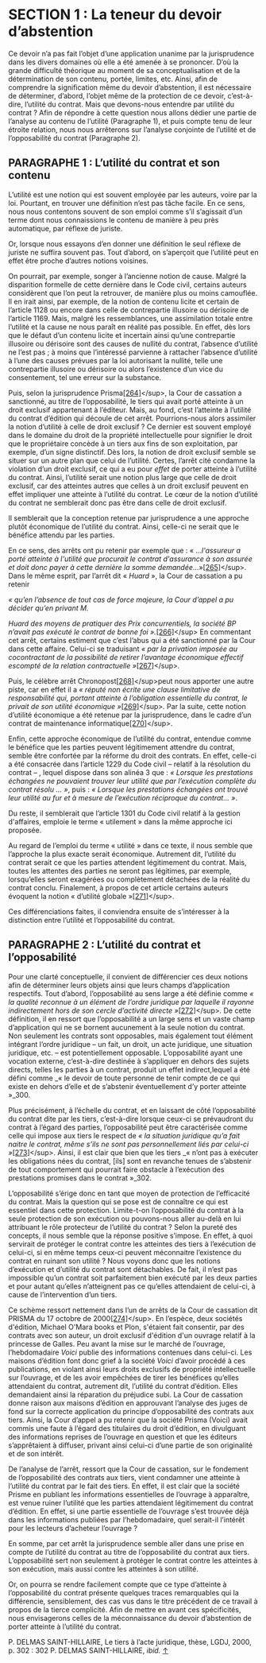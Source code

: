 # SECTION 1 : La teneur du devoir d’abstention

Ce devoir n’a pas fait l’objet d’une application unanime par la jurisprudence dans les divers domaines où elle a été amenée à se prononcer. D’où la grande difficulté théorique au moment de sa conceptualisation et de la détermination de son contenu, portée, limites, etc. Ainsi, afin de comprendre la signification même du devoir d’abstention, il est nécessaire de déterminer, d’abord, l’objet même de la protection de ce devoir, c’est-à-dire, l’utilité du contrat. Mais que devons-nous entendre par utilité du contrat ? Afin de répondre à cette question nous allons dédier une partie de l’analyse au contenu de l’utilité \(Paragraphe 1\), et puis compte tenu de leur étroite relation, nous nous arrêterons sur l’analyse conjointe de l’utilité et de l’opposabilité du contrat \(Paragraphe 2\).

## PARAGRAPHE 1 : L’utilité du contrat et son contenu <a id="paragraphe-1-l-utilit-du-contrat-et-son-contenu"></a>

L’utilité est une notion qui est souvent employée par les auteurs, voire par la loi. Pourtant, en trouver une définition n’est pas tâche facile. En ce sens, nous nous contentons souvent de son emploi comme s’il s’agissait d’un terme dont nous connaissions le contenu de manière à peu près automatique, par réflexe de juriste.

Or, lorsque nous essayons d’en donner une définition le seul réflexe de juriste ne suffira souvent pas. Tout d’abord, on s’aperçoit que l’utilité peut en effet être proche d’autres notions voisines.

On pourrait, par exemple, songer à l’ancienne notion de cause. Malgré la disparition formelle de cette dernière dans le Code civil, certains auteurs considèrent que l’on peut la retrouver, de manière plus ou moins camouflée. Il en irait ainsi, par exemple, de la notion de contenu licite et certain de l’article 1128 ou encore dans celle de contrepartie illusoire ou dérisoire de l’article 1169. Mais, malgré les ressemblances, une assimilation totale entre l’utilité et la cause ne nous paraît en réalité pas possible. En effet, dès lors que le défaut d’un contenu licite et incertain ainsi qu’une contrepartie illusoire ou dérisoire sont des causes de nullité du contrat, l’absence d’utilité ne l’est pas ; à moins que l’intéressé parvienne à rattacher l’absence d’utilité à l’une des causes prévues par la loi autorisant la nullité, telle une contrepartie illusoire ou dérisoire ou alors l’existence d’un vice du consentement, tel une erreur sur la substance.

Puis, selon la jurisprudence Prisma[\[264\]](section_1__la_teneur_du_devoir_dabstention.md#11397449176964-footnote-264)&lt;/sup&gt;, la Cour de cassation a sanctionné, au titre de l’opposabilité, le tiers qui avait porté atteinte à un droit exclusif appartenant à l’éditeur. Mais, au fond, c’est l’atteinte à l’utilité du contrat d’édition qui découle de cet arrêt. Pourrions-nous alors assimiler la notion d’utilité à celle de droit exclusif ? Ce dernier est souvent employé dans le domaine du droit de la propriété intellectuelle pour signifier le droit que le propriétaire concède à un tiers aux fins de son exploitation, par exemple, d’un signe distinctif. Dès lors, la notion de droit exclusif semble se situer sur un autre plan que celui de l’utilité. Certes, l’arrêt cité condamne la violation d’un droit exclusif, ce qui a eu pour _effet_ de porter atteinte à l’utilité du contrat. Ainsi, l’utilité serait une notion plus large que celle de droit exclusif, car des atteintes autres que celles à un droit exclusif peuvent en effet impliquer une atteinte à l’utilité du contrat. Le cœur de la notion d’utilité du contrat ne semblerait donc pas être dans celle de droit exclusif.

Il semblerait que la conception retenue par jurisprudence a une approche plutôt économique de l’utilité du contrat. Ainsi, celle-ci ne serait que le bénéfice attendu par les parties.

En ce sens, des arrêts ont pu retenir par exemple que : « …_l'assureur a porté atteinte à l'utilité que procurait le contrat d'assurance à son assurée et doit donc payer à cette dernière la somme demandée_…»[\[265\]](section_1__la_teneur_du_devoir_dabstention.md#11397449176964-footnote-265)&lt;/sup&gt;. Dans le même esprit, par l’arrêt dit « _Huard_ », la Cour de cassation a pu retenir

_« qu’en l’absence de tout cas de force majeure, la Cour d’appel a pu décider qu’en privant M._

_Huard des moyens de pratiquer des Prix concurrentiels, la société BP n’avait pas exécuté le contrat de bonne foi »._[\[266\]](section_1__la_teneur_du_devoir_dabstention.md#11397449176964-footnote-266)&lt;/sup&gt; En commentant cet arrêt, certains estiment que c’est l’abus qui a été sanctionné par la Cour dans cette affaire. Celui-ci se traduisant _« par la privation imposée au cocontractant de la possibilité de retirer l’avantage économique effectif escompté de la relation contractuelle »_[\[267\]](section_1__la_teneur_du_devoir_dabstention.md#11397449176964-footnote-267)&lt;/sup&gt;_._

Puis, le célèbre arrêt Chronopost[\[268\]](section_1__la_teneur_du_devoir_dabstention.md#11397449176964-footnote-268)&lt;/sup&gt;peut nous apporter une autre piste, car en effet il a _« réputé non écrite une clause limitative de responsabilité qui, portant atteinte à l’obligation essentielle du contrat, le privait de son utilité économique »_[\[269\]](section_1__la_teneur_du_devoir_dabstention.md#11397449176964-footnote-269)&lt;/sup&gt;_._ Par la suite, cette notion d’utilité économique a été retenue par la jurisprudence, dans le cadre d’un contrat de maintenance informatique[\[270\]](section_1__la_teneur_du_devoir_dabstention.md#11397449176964-footnote-270)&lt;/sup&gt;.

Enfin, cette approche économique de l’utilité du contrat, entendue comme le bénéfice que les parties peuvent légitimement attendre du contrat, semble être confortée par la réforme du droit des contrats. En effet, celle-ci a été consacrée dans l’article 1229 du Code civil – relatif à la résolution du contrat – , lequel dispose dans son alinéa 3 que : _« Lorsque les prestations échangées ne pouvaient trouver leur utilité que par l’exécution complète du contrat résolu … »_, puis : _« Lorsque les prestations échangées ont trouvé leur utilité au fur et à mesure de l’exécution réciproque du contrat… »_.

Du reste, il semblerait que l’article 1301 du Code civil relatif à la gestion d'affaires, emploie le terme « utilement » dans la même approche ici proposée.

Au regard de l’emploi du terme « utilité » dans ce texte, il nous semble que l’approche la plus exacte serait économique. Autrement dit, l’utilité du contrat serait ce que les parties attendent légitimement du contrat. Mais, toutes les attentes des parties ne seront pas légitimes, par exemple, lorsqu’elles seront exagérées ou complètement détachées de la réalité du contrat conclu. Finalement, à propos de cet article certains auteurs évoquent la notion « d’utilité globale »[\[271\]](section_1__la_teneur_du_devoir_dabstention.md#11397449176964-footnote-271)&lt;/sup&gt;.

Ces différenciations faites, il conviendra ensuite de s’intéresser à la distinction entre l’utilité et l’opposabilité du contrat.

## PARAGRAPHE 2 : L’utilité du contrat et l’opposabilité <a id="paragraphe-2-l-utilit-du-contrat-et-l-opposabilit"></a>

Pour une clarté conceptuelle, il convient de différencier ces deux notions afin de déterminer leurs objets ainsi que leurs champs d’application respectifs. Tout d’abord, l’opposabilité au sens large a été définie comme _« la qualité reconnue à un élément de l’ordre juridique par laquelle il rayonne indirectement hors de son cercle d’activité directe »_[\[272\]](section_1__la_teneur_du_devoir_dabstention.md#11397449176964-footnote-272)&lt;/sup&gt;_._ De cette définition, il en ressort que l’opposabilité a un large sens et un vaste champ d’application qui ne se bornent aucunement à la seule notion du contrat. Non seulement les contrats sont opposables, mais également tout élément intégrant l’ordre juridique – un fait, un droit, un acte juridique, une situation juridique, etc. – est potentiellement opposable. L’opposabilité ayant une vocation externe, c’est-à-dire destinée à s’appliquer en dehors des sujets directs, telles les parties à un contrat, produit un effet indirect,lequel a été défini comme _« le devoir de toute personne de tenir compte de ce qui existe en dehors d’elle et de s’abstenir éventuellement d’y porter atteinte »_300.

Plus précisément, à l’échelle du contrat, et en laissant de côté l’opposabilité du contrat dite par les tiers, c’est-à-dire lorsque ceux-ci se prévaudront du contrat à l’égard des parties, l’opposabilité peut être caractérisée comme celle qui impose aux tiers le respect de _« la situation juridique qu’a fait naitre le contrat, même s’ils ne sont pas personnellement liés par celui-ci »_[\[273\]](section_1__la_teneur_du_devoir_dabstention.md#11397449176964-footnote-273)&lt;/sup&gt;. Ainsi, il est clair que bien que les tiers _« n’ont pas à exécuter les obligations nées du contrat, \[ils\] sont en revanche tenues de s’abstenir de tout comportement qui pourrait faire obstacle à l’exécution des prestations promises dans le contrat »_302.

L’opposabilité s’érige donc en tant que moyen de protection de l’efficacité du contrat. Mais la question qui se pose est de connaître ce qui est essentiel dans cette protection. Limite-t-on l’opposabilité du contrat à la seule protection de son exécution ou pouvons-nous aller au-delà en lui attribuant le rôle protecteur de l’utilité du contrat ? Selon la pureté des concepts, il nous semble que la réponse positive s’impose. En effet, à quoi servirait de protéger le contrat contre les atteintes des tiers à l’exécution de celui-ci, si en même temps ceux-ci peuvent méconnaitre l’existence du contrat en ruinant son utilité ? Nous voyons donc que les notions d’exécution et d’utilité du contrat sont détachables. De fait, il n’est pas impossible qu’un contrat soit parfaitement bien exécuté par les deux parties et pour autant qu’elles n’atteignent pas ce qu’elles attendaient de celui-ci, à cause de l’intervention d’un tiers.

Ce schème ressort nettement dans l’un de arrêts de la Cour de cassation dit PRISMA du 17 octobre de 2000[\[274\]](section_1__la_teneur_du_devoir_dabstention.md#11397449176964-footnote-274)&lt;/sup&gt;. En l’espèce, deux sociétés d'édition, Michael O'Mara books et Plon, s'étaient fait consentir, par des contrats avec son auteur, un droit exclusif d'édition d'un ouvrage relatif à la princesse de Galles. Peu avant la mise sur le marché de l’ouvrage, l’hebdomadaire _Voici_ publie des informations contenues dans celui-ci. Les maisons d’édition font donc grief à la société _Voici_ d’avoir procédé à ces publications, en violant ainsi leurs droits exclusifs de propriété intellectuelle sur l’ouvrage, et de les avoir empêchées de tirer les bénéfices qu’elles attendaient du contrat, autrement dit, l’utilité du contrat d’édition. Elles demandaient ainsi la réparation du préjudice subi. La Cour de cassation donne raison aux maisons d’édition en approuvant l’analyse des juges de fond sur la correcte application du principe d’opposabilité des contrats aux tiers. Ainsi, la Cour d’appel a pu retenir que la société Prisma \(Voici\) avait commis une faute à l’égard des titulaires du droit d’édition, en divulguant des informations reprises de l’ouvrage en question et que les éditeurs s’apprêtaient à diffuser, privant ainsi celui-ci d’une partie de son originalité et de son intérêt.

De l’analyse de l’arrêt, ressort que la Cour de cassation, sur le fondement de l’opposabilité des contrats aux tiers, vient condamner une atteinte à l’utilité du contrat par le fait des tiers. En effet, il est clair que la société Prisme en publiant les informations essentielles de l’ouvrage à apparaître, est venue ruiner l’utilité que les parties attendaient légitimement du contrat d’édition. En effet, si une partie essentielle de l’ouvrage s’est trouvée déjà dans les informations publiées par l’hebdomadaire, quel serait-il l’intérêt pour les lecteurs d’acheteur l’ouvrage ?

En somme, par cet arrêt la jurisprudence semble aller dans une prise en compte de l’utilité du contrat au titre de l’opposabilité du contrat aux tiers. L’opposabilité sert non seulement à protéger le contrat contre les atteintes à son exécution, mais aussi contre les atteintes à son utilité.

Or, on pourra se rendre facilement compte que ce type d’atteinte à l’opposabilité du contrat présente quelques traces remarquables qui la différencie, sensiblement, des cas vus dans le titre précédent de ce travail à propos de la tierce complicité. Afin de mettre en avant ces spécificités, nous envisagerons celles de la méconnaissance du devoir d’abstention de porter atteinte à l’utilité du contrat.

P. DELMAS SAINT-HILLAIRE, Le tiers à l’acte juridique, thèse, LGDJ, 2000, p. 302 : 302 P. DELMAS SAINT-HILLAIRE, _ibid._ [↑](section_1__la_teneur_du_devoir_dabstention.md#11397449176964-footnote-ref-273)

